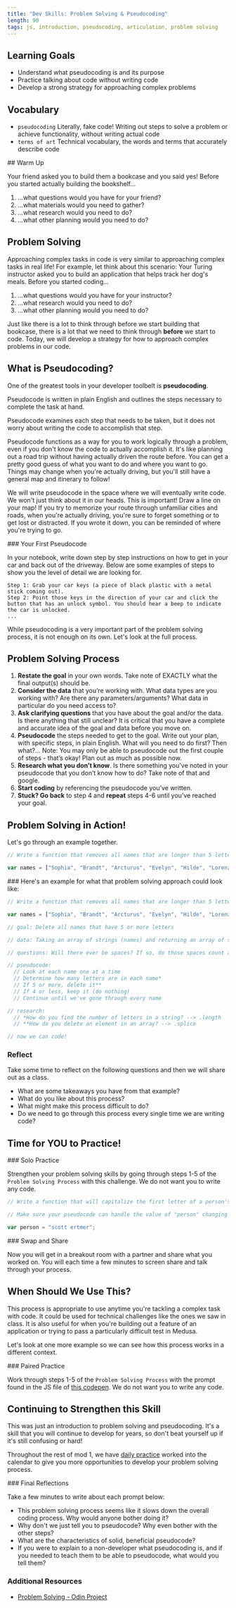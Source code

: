 ```yaml
---
title: "Dev Skills: Problem Solving & Pseudocoding"
length: 90
tags: js, introduction, pseudocoding, articulation, problem solving
---
```


## Learning Goals

* Understand what pseudocoding is and its purpose
* Practice talking about code without writing code
* Develop a strong strategy for approaching complex problems

## Vocabulary

- `pseudocoding` Literally, fake code! Writing out steps to solve a problem or achieve functionality, without writing actual code
- `terms of art` Technical vocabulary, the words and terms that accurately describe code

<section class="call-to-action">
## Warm Up

Your friend asked you to build them a bookcase and you said yes! Before you started actually building the bookshelf...
1. ...what questions would you have for your friend?
2. ...what materials would you need to gather?
3. ...what research would you need to do?
4. ...what other planning would you need to do?
</section>

## Problem Solving

Approaching complex tasks in code is very similar to approaching complex tasks in real life! For example, let think about this scenario: Your Turing instructor asked you to build an application that helps track her dog's meals. Before you started coding...
1. ...what questions would you have for your instructor?
2. ...what research would you need to do?
3. ...what other planning would you need to do?

Just like there is a lot to think through before we start building that bookcase, there is a lot that we need to think through **before** we start to code. Today, we will develop a strategy for how to approach complex problems in our code.

## What is Pseudocoding?

One of the greatest tools in your developer toolbelt is **pseudocoding**.

Pseudocode is written in plain English and outlines the steps necessary to complete the task at hand.

Pseudocode examines each step that needs to be taken, but it does not worry about writing the code to accomplish that step.

Pseudocode functions as a way for you to work logically through a problem, even if you don't know the code to actually accomplish it. It's like planning out a road trip without having actually driven the route before. You can get a pretty good guess of what you want to do and where you want to go. Things may change when you're actually driving, but you'll still have a general map and itinerary to follow!

We will write pseudocode in the space where we will eventually write code. We won't just think about it in our heads. This is important! Draw a line on your map! If you try to memorize your route through unfamiliar cities and roads, when you're actually driving, you're sure to forget something or to get lost or distracted. If you wrote it down, you can be reminded of where you're trying to go.

<section class="call-to-action">
### Your First Pseudocode

In your notebook, write down step by step instructions on how to get in your car and back out of the driveway. Below are some examples of steps to show you the level of detail we are looking for.
```
Step 1: Grab your car keys (a piece of black plastic with a metal stick coming out).
Step 2: Point those keys in the direction of your car and click the button that has an unlock symbol. You should hear a beep to indicate the car is unlocked.
...
```
</section>

While pseudocoding is a very important part of the problem solving process, it is not enough on its own. Let's look at the full process.

## Problem Solving Process

1. **Restate the goal** in your own words. Take note of EXACTLY what the final output(s) should be.
2. **Consider the data** that you’re working with. What data types are you working with? Are there any parameters/arguments? What data in particular do you need access to?
3. **Ask clarifying questions** that you have about the goal and/or the data. Is there anything that still unclear? It is critical that you have a complete and accurate idea of the goal and data before you move on.
4. **Pseudocode** the steps needed to get to the goal. Write out your plan, with specific steps, in plain English. What will you need to do first? Then what?… Note: You may only be able to pseudocode out the first couple of steps - that’s okay! Plan out as much as possible now.
5. **Research what you don’t know**. Is there something you’ve noted in your pseudocode that you don’t know how to do? Take note of that and google.  
6. **Start coding** by referencing the pseudocode you’ve written.
7. **Stuck? Go back** to step 4 and **repeat** steps 4-6 until you’ve reached your goal.


## Problem Solving in Action!

Let's go through an example together.

```js
// Write a function that removes all names that are longer than 5 letters from the array

var names = ["Sophia", "Brandt", "Arcturus", "Evelyn", "Hilde", "Lorenzo", "Xola", "Mayhew"];
```

<section class="answer">
### Here's an example for what that problem solving approach could look like:

```js
// Write a function that removes all names that are longer than 5 letters from the array

var names = ["Sophia", "Brandt", "Arcturus", "Evelyn", "Hilde", "Lorenzo", "Xola", "Mayhew"];

// goal: Delete all names that have 5 or more letters

// data: Taking an array of strings (names) and returning an array of strings (without 5+ letter names)

// questions: Will there ever be spaces? If so, do those spaces count as a character?

// pseudocode:
  // Look at each name one at a time
  // Determine how many letters are in each name*
  // If 5 or more, delete it**
  // If 4 or less, keep it (do nothing)
  // Continue until we've gone through every name

// research:
  // *How do you find the number of letters in a string? --> .length
  // **How do you delete an element in an array? --> .splice

// now we can code!
```
</section>

### Reflect

Take some time to reflect on the following questions and then we will share out as a class.

- What are some takeaways you have from that example?
- What do you like about this process?
- What might make this process difficult to do?
- Do we need to go through this process every single time we are writing code?

## Time for YOU to Practice!

<section class="call-to-action">
### Solo Practice

Strengthen your problem solving skills by going through steps 1-5 of the `Problem Solving Process` with this challenge. We do not want you to write any code.
```js
// Write a function that will capitalize the first letter of a person's name. For example, "Scott Ertmer"

// Make sure your pseudocode can handle the value of "person" changing to a different name!

var person = "scott ertmer";
```
</section>

<section class="call-to-action">
### Swap and Share

Now you will get in a breakout room with a partner and share what you worked on. You will each time a few minutes to screen share and talk through your process.
</section>

## When Should We Use This?

This process is appropriate to use anytime you're tackling a complex task with code. It could be used for technical challenges like the ones we saw in class. It is also useful for when you're building out a feature of an application or trying to pass a particularly difficult test in Medusa.

Let's look at one more example so we can see how this process works in a different context.

<section class="call-to-action">
### Paired Practice

Work through steps 1-5 of the `Problem Solving Process` with the prompt found in the JS file of [this codepen](https://codepen.io/kaylaewood/pen/oNdxMvq). We do not want you to write any code.
</section>

## Continuing to Strengthen this Skill

This was just an introduction to problem solving and pseudocoding. It's a skill that you will continue to develop for years, so don't beat yourself up if it's still confusing or hard!

Throughout the rest of mod 1, we have [daily practice](https://frontend.turing.edu/lessons/module-1/daily-problem-solving-practice.html) worked into the calendar to give you more opportunities to develop your problem solving process.

<section class="checks-for-understanding">
### Final Reflections

Take a few minutes to write about each prompt below:

- This problem solving process seems like it slows down the overall coding process. Why would anyone bother doing it?
- Why don't we just tell you to pseudocode? Why even bother with the other steps?
- What are the characteristics of solid, beneficial pseudocode?
- If you were to explain to a non-developer what pseudocoding is, and if you needed to teach them to be able to pseudocode, what would you tell them?
</section>

### Additional Resources

- [Problem Solving - Odin Project](https://www.theodinproject.com/lessons/foundations-problem-solving)
